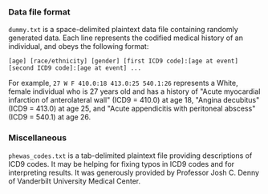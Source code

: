 ### Data file format
`dummy.txt` is a space-delimited plaintext data file containing randomly generated data. Each line represents the codified medical history of an individual, and obeys the following format:

`[age] [race/ethnicity] [gender] [first ICD9 code]:[age at event] [second ICD9 code]:[age at event] ...`

For example, `27 W F 410.0:18 413.0:25 540.1:26` represents a White, female individual who is 27 years old and has a history of "Acute myocardial infarction of anterolateral wall" (ICD9 = 410.0) at age 18, "Angina decubitus" (ICD9 = 413.0) at age 25, and "Acute appendicitis with peritoneal abscess" (ICD9 = 540.1) at age 26.

### Miscellaneous

`phewas_codes.txt` is a tab-delimited plaintext file providing descriptions of ICD9 codes. It may be helping for fixing typos in ICD9 codes and for interpreting results. It was generously provided by Professor Josh C. Denny of Vanderbilt University Medical Center. 